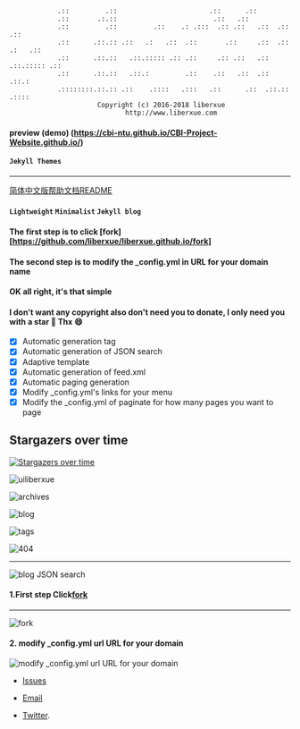                 .::         .::                       .::      .::                 
                .::       .:.::                        .::   .::                    
                .::         .::         .::    .: .:::  .:: .::   .::  .::   .::    
                .::      .::.:: .::   .:   .::  .::       .::     .::  .:: .:   .:: 
                .::      .::.::   .::.::::: .:: .::     .:: .::   .::  .::.::::: .::
                .::      .::.::   .::.:         .::    .::   .::  .::  .::.:        
                .::::::::.::.:: .::    .::::   .:::   .::      .::  .::.::  .::::   
                          Copyright (c) 2016-2018 liberxue
                                 http://www.liberxue.com
                           
####  preview (demo) (https://cbi-ntu.github.io/CBI-Project-Website.github.io/)

#### `Jekyll Themes`
----------
[简体中文版帮助文档README](/ChinaREADME.md)
#### ``Lightweight``  ``Minimalist``  ``Jekyll blog``

#### The first step is to click [fork][https://github.com/liberxue/liberxue.github.io/fork]
#### The second step is to modify the _config.yml in URL for your domain name

#### OK all right, it's that simple

#### I don't want any copyright also don't need you to donate, I only need you with a star 🌟  Thx 😄

- [x] Automatic generation tag
- [x] Automatic generation of JSON search
- [x] Adaptive template
- [x] Automatic generation of feed.xml
- [x] Automatic paging generation
- [x] Modify _config.yml's links for your menu
- [x] Modify the _config.yml of paginate for how many pages you want to page
## Stargazers over time

[![Stargazers over time](https://starchart.cc/Liberxue/liberxue.github.io.svg)](https://starchart.cc/Liberxue/liberxue.github.io)

![uiliberxue](https://raw.githubusercontent.com/Liberxue/liberxue.github.io/master/thumbnails/ui.jpg) 

 ![archives](https://raw.githubusercontent.com/Liberxue/liberxue.github.io/master/thumbnails/archives.png) 

 ![blog](https://raw.githubusercontent.com/Liberxue/liberxue.github.io/master/thumbnails/blog.png) 

 ![tags](https://raw.githubusercontent.com/Liberxue/liberxue.github.io/master/thumbnails/tags.png) 

  ![404](https://raw.githubusercontent.com/Liberxue/liberxue.github.io/master/thumbnails/404.png) 

 ----------
![blog JSON search](https://raw.githubusercontent.com/Liberxue/liberxue.github.io/master/thumbnails/01.gif) 

#### 1.First step Click[fork](https://github.com/Liberxue/liberxue.github.io#fork-destination-box)
 
----

![fork](https://raw.githubusercontent.com/Liberxue/liberxue.github.io/master/thumbnails/02.gif)
  
  


#### 2. modify _config.yml url URL for your domain

![modify _config.yml url URL for your domain](https://raw.githubusercontent.com/Liberxue/liberxue.github.io/master/thumbnails/04.gif)
  



* [Issues](https://github.com/Liberxue/liberxue.github.io/issues)
 
* [Email](mailto:liberxue@gmail.com)
 
* [Twitter](https://twitter.com/liberxue).

